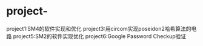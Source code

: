 # project-
project1:SM4的软件实现和优化 
project3:用circom实现poseidon2哈希算法的电路
project5:SM2的软件实现优化 
project6:Google Password Checkup验证
